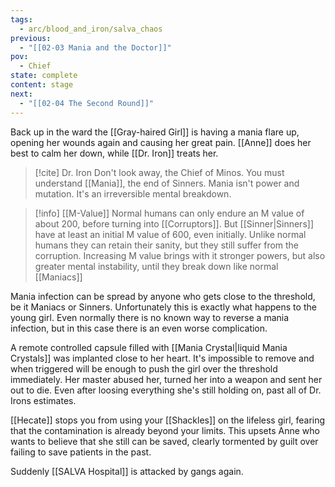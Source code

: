 ```yaml
---
tags:
  - arc/blood_and_iron/salva_chaos
previous:
  - "[[02-03 Mania and the Doctor]]"
pov:
  - Chief
state: complete
content: stage
next:
  - "[[02-04 The Second Round]]"
---
```

Back up in the ward the [[Gray-haired Girl]] is having a mania flare up, opening her wounds again and causing her great pain. [[Anne]] does her best to calm her down, while [[Dr. Iron]] treats her.

>[!cite] Dr. Iron
>Don't look away, the Chief of Minos. You must understand [[Mania]], the end of Sinners.
>Mania isn't power and mutation. It's an irreversible mental breakdown.

>[!info] [[M-Value]]
Normal humans can only endure an M value of about 200, before turning into [[Corruptors]]. But [[Sinner|Sinners]] have at least an initial M value of 600, even initially. Unlike normal humans they can retain their sanity, but they still suffer from the corruption. Increasing M value brings with it stronger powers, but also greater mental instability, until they break down like normal [[Maniacs]]

Mania infection can be spread by anyone who gets close to the threshold, be it Maniacs or Sinners. Unfortunately this is exactly what happens to the young girl. Even normally there is no known way to reverse a mania infection, but in this case there is an even worse complication.

A remote controlled capsule filled with [[Mania Crystal|liquid Mania Crystals]] was implanted close to her heart. It's impossible to remove and when triggered will be enough to push the girl over the threshold immediately. Her master abused her, turned her into a weapon and sent her out to die. Even after loosing everything she's still holding on, past all of Dr. Irons estimates. 

[[Hecate]] stops you from using your [[Shackles]] on the lifeless girl, fearing that the contamination is already beyond your limits. This upsets Anne who wants to believe that she still can be saved, clearly tormented by guilt over failing to save patients in the past.

Suddenly [[SALVA Hospital]] is attacked by gangs again.




